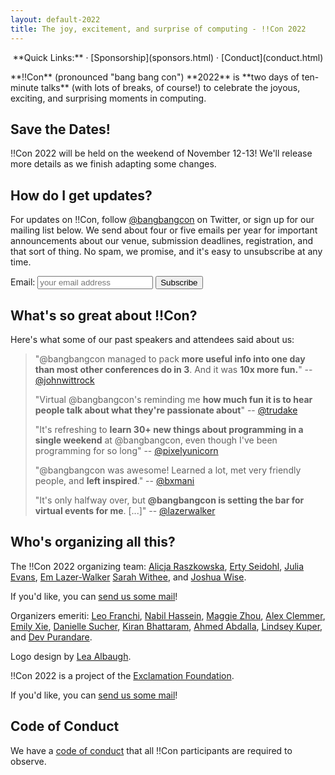 ```yaml
---
layout: default-2022
title: The joy, excitement, and surprise of computing - !!Con 2022
---
```


<p style="text-align: center;">
  **Quick Links:**
  &middot;
  [Sponsorship](sponsors.html)
  &middot;
  [Conduct](conduct.html)
</p>

<p id="blurb">**!!Con** (pronounced "bang bang con") **2022** is **two days of
ten-minute talks** (with lots of breaks, of course!) to celebrate the
joyous, exciting, and surprising moments in computing.
</p>

## Save the Dates!

!!Con 2022 will be held on the weekend of November 12-13! We'll release more 
details as we finish adapting some changes.

## How do I get updates?

For updates on !!Con, follow
[@bangbangcon](https://twitter.com/bangbangcon) on Twitter, or sign up
for our mailing list below.  We send about four or five emails per year for important announcements about our venue, 
submission deadlines, registration, and that sort of thing.  No spam, we promise, and it's easy to unsubscribe at any 
time.

<!-- Begin MailChimp Signup Form -->
<div id="mc_embed_signup">
<form action="https://bangbangcon.us3.list-manage.com/subscribe/post?u=37b924b9d7d71dc7aa1a52b4c&amp;id=9f9ec7c469" method="post" id="mc-embedded-subscribe-form" name="mc-embedded-subscribe-form" class="validate" target="_blank" style="background-color: inherit;" novalidate>
<div class="mc-field-group">
<label for="mce-EMAIL">Email:</label>
<input type="email" value="" name="EMAIL" class="required email" id="mce-EMAIL" placeholder='your email address'>
<input type="submit" value="Subscribe" name="subscribe" id="mc-embedded-subscribe" class="button">
</div>
<div id="mce-responses" class="clear">
<div class="response" id="mce-error-response" style="display:none"></div>
<div class="response" id="mce-success-response" style="display:none"></div>
</div>
<!-- real people should not fill this in and expect good things - do not remove this or risk form bot signups-->
<div style="position: absolute; left: -50020px;">
<input type="text" name="b_37b924b9d7d71dc7aa1a52b4c_9f9ec7c469" value="">
</div>
</form>
</div>

<a name="testimonials" id="testimonials"></a>

## What's so great about !!Con?

Here's what some of our past speakers and attendees said about us:

> "@bangbangcon managed to pack **more useful info into one day than most other conferences do in 3**. And it was **10x more fun.**"
> -- [@johnwittrock](https://twitter.com/johnwittrock/status/861206986448404481)
>
> "Virtual @bangbangcon's reminding me **how much fun it is to hear people
> talk about what they're passionate about**"
> -- [@trudake](https://twitter.com/trudake/status/1259231865212481537)
>
> "It's refreshing to **learn 30+ new things about programming in a single weekend** at @bangbangcon, even though I've been programming for so long"
> -- [@pixelyunicorn](https://twitter.com/pixelyunicorn/status/861690031370645504)
>
> "@bangbangcon was awesome!  Learned a lot, met very friendly people, and **left inspired**."
> -- [@bxmani](https://twitter.com/bxmani/status/861400448107937792)
>
> "It's only halfway over, but **@bangbangcon is setting the bar for virtual
> events for me**.  [...]"
> -- [@lazerwalker](https://twitter.com/lazerwalker/status/1259238259328237568)

<a name="organizers"></a>

## Who's organizing all this?

The !!Con 2022 organizing team:
[Alicja Raszkowska](https://twitter.com/mamrotynka),
[Erty Seidohl](https://twitter.com/ertyseidohl),
[Julia Evans](https://twitter.com/b0rk),
[Em Lazer-Walker](https://twitter.com/lazerwalker)
[Sarah Withee](https://twitter.com/geekygirlsarah),
and [Joshua Wise](https://joshuawise.com/).

If you'd like, you can [send us some mail](mailto:2022-organizers@exclamation.foundation)!

Organizers emeriti: [Leo Franchi](https://twitter.com/lfranchi), [Nabil Hassein](https://twitter.com/NabilHassein),
[Maggie Zhou](https://twitter.com/zmagg), [Alex Clemmer](https://twitter.com/hausdorff_space),
[Emily Xie](https://twitter.com/emilyxxie), [Danielle Sucher](https://twitter.com/DanielleSucher), 
[Kiran Bhattaram](https://twitter.com/kiranb), [Ahmed Abdalla](https://twitter.com/simplyahmaz1ng),
[Lindsey Kuper](http://composition.al/), and [Dev Purandare](https://twitter.com/Dev14e).

Logo design by
[Lea Albaugh](http://twitter.com/doridoidea).


!!Con 2022 is a project of the [Exclamation Foundation](http://exclamation.foundation).


If you'd like, you can [send us some mail](mailto:2022-organizers@exclamation.foundation)!


## Code of Conduct

We have a [code of conduct](conduct.html) that all !!Con participants are required to observe.
